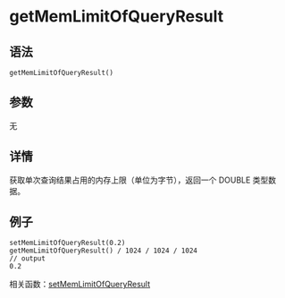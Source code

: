 # getMemLimitOfQueryResult

## 语法

`getMemLimitOfQueryResult()`

## 参数

无

## 详情

获取单次查询结果占用的内存上限（单位为字节），返回一个 DOUBLE 类型数据。

## 例子

```
setMemLimitOfQueryResult(0.2)
getMemLimitOfQueryResult() / 1024 / 1024 / 1024
// output
0.2
```

相关函数：[setMemLimitOfQueryResult](../s/setMemLimitOfQueryResult.md)

